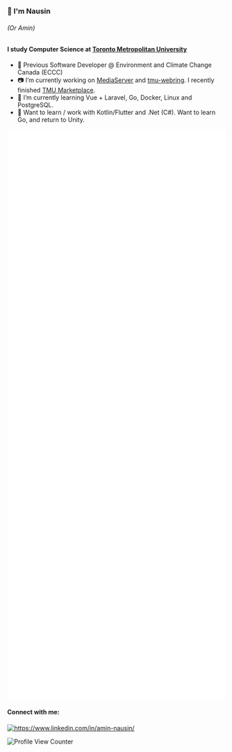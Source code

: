 ### 👋 I'm Nausin
<h6>(Or Amin)</h6>

<h4>I study Computer Science at <a href="https://tmucscu.com/">Toronto Metropolitan University</a></h4>

- 💼 Previous Software Developer @ Environment and Climate Change Canada (ECCC)
- 📷 I’m currently working on [MediaServer](https://github.com/aminnausin/mediaServer/) and [tmu-webring](https://github.com/aminnausin/tmu-webring/). I recently finished [TMU Marketplace](https://tmu-marketplace.eldoss.me/).
- 🌱 I’m currently learning Vue + Laravel, Go, Docker, Linux and PostgreSQL.
- 🔭 Want to learn / work with Kotlin/Flutter and .Net (C#). Want to learn Go, and return to Unity.

<!--- ⚡ I need to make ? [ x-platform music player | better faster transit app | finance spending tracker | anilist but with games and va ].-->

<img align='left' src="https://github.com/aminnausin/snapshot/blob/main/generated/overview.svg#gh-dark-mode-only" />
<img align='center' src="https://github.com/aminnausin/snapshot/blob/main/generated/languages.svg#gh-dark-mode-only" />
<img align='left' src="https://github.com/aminnausin/snapshot/blob/main/generated/overview.svg#gh-light-mode-only" />
<img align='center' src="https://github.com/aminnausin/snapshot/blob/main/generated/languages.svg#gh-light-mode-only" />

<h4 align="left">Connect with me:</h4>
<p align="left">
<a href="https://www.linkedin.com/in/amin-nausin/" target="blank"><img align="center" src="https://raw.githubusercontent.com/rahuldkjain/github-profile-readme-generator/master/src/images/icons/Social/linked-in-alt.svg" alt="https://www.linkedin.com/in/amin-nausin/" height="30" width="40" /></a>
</p>

<img src="https://komarev.com/ghpvc/?username=aminnausin&style=pixel" height="0" alt="Profile View Counter"/>
<!--

**aminnausin/aminnausin** is a ✨ _special_ ✨ repository because its `README.md` (this file) appears on your GitHub profile.

Here are some ideas to get you started:
- 🔭 I’m currently working on

- 👯 I’m looking to collaborate on ...
- 🤔 I’m looking for help with ...
- 💬 Ask me about ...
- 📫 How to reach me: ...
- 😄 Pronouns: ...
- ⚡ Fun fact: ...
-->

